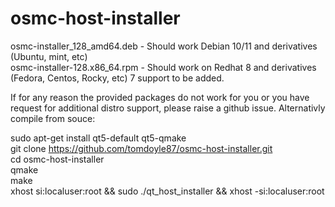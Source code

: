 # osmc-host-installer
 
osmc-installer_128_amd64.deb - Should work Debian 10/11 and derivatives (Ubuntu, mint, etc)</BR>
osmc-installer-128.x86_64.rpm - Should work on Redhat 8  and derivatives (Fedora, Centos, Rocky, etc) 7 support to be added. 

If for any reason the provided packages do not work for you or you have request for additional distro support, please raise a github issue. Alternativly compile from souce:
 
 sudo apt-get install qt5-default qt5-qmake</BR>
 git clone https://github.com/tomdoyle87/osmc-host-installer.git</BR>
 cd osmc-host-installer</BR>
 qmake</BR>
 make</BR>
 xhost si:localuser:root && sudo ./qt_host_installer && xhost -si:localuser:root
